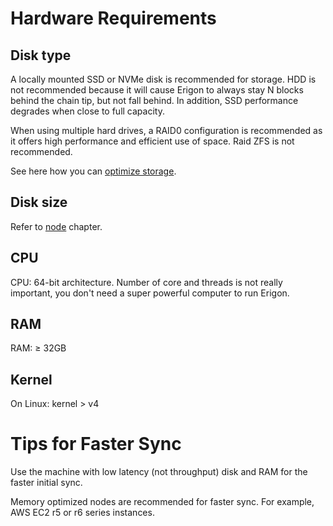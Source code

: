 # Hardware Requirements

## Disk type

A locally mounted SSD or NVMe disk is recommended for storage. HDD is not recommended because it will cause Erigon to always stay N blocks behind the chain tip, but not fall behind. In addition, SSD performance degrades when close to full capacity.

When using multiple hard drives, a RAID0 configuration is recommended as it offers high performance and efficient use of space. Raid ZFS is not recommended.

See here how you can [optimize storage](optimizing-storage.md).

## Disk size

Refer to [node](node.md) chapter.

## CPU 

CPU: 64-bit architecture. Number of core and threads is not really important, you don't need a super powerful computer to run Erigon.

## RAM
    
RAM: ≥ 32GB

## Kernel

On Linux: kernel > v4

# Tips for Faster Sync​

Use the machine with low latency (not throughput) disk and RAM for the faster initial sync.

Memory optimized nodes are recommended for faster sync. For example, AWS EC2 r5 or r6 series instances.
